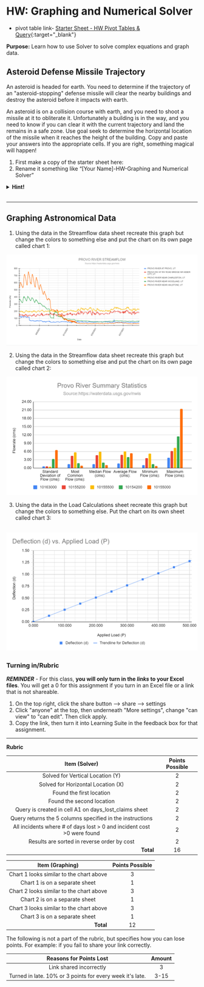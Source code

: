 # HW: Graphing and Numerical Solver
- pivot table link-   [Starter Sheet - HW Pivot Tables & Query](https://docs.google.com/spreadsheets/d/1__eHBgjb9pZAlpfAtQ35LTMt8a-BroQ79vLmHEwzdzU/edit?gid=0#gid=0){:target="_blank"}

**Purpose:** Learn how to use Solver to solve complex equations and graph data.

## Asteroid Defense Missile Trajectory
An asteroid is headed for earth. You need to determine if the trajectory of an "asteroid-stopping" defense missile will clear the nearby buildings and destroy the asteroid before it impacts with earth.

An asteroid is on a collision course with earth, and you need to shoot a missile at it to obliterate it. 
Unfortunately a building is in the way, and you need to know if you can clear it with the current trajectory and 
land the remains in a safe zone. Use goal seek to determine the horizontal location of the missile when it reaches the height of the building. Copy and paste your answers into the appropriate cells. If you are right, something magical will happen!

1. First make a copy of the starter sheet here:
2. Rename it something like “[Your Name]-HW-Graphing and Numerical Solver”

<details>
<summary><b>Hint!</b></summary>
  
Type the equation into K21 dependent on K22 (X). Run a Goal seek on K21 to equal 50 by changing the (X) value. Approach the Y value from both sides (You will need to initially set your (x) value to a low number and then a high number).
</details>
<br>

---
## Graphing Astronomical Data

1. Using the data in the Streamflow data sheet recreate this graph but change the colors to something else and put the chart on its own page called chart 1:

![img_2.png](img_2.png)

2. Using the data in the Streamflow data sheet recreate this graph but change the colors to something else and put the chart on its own page called chart 2:

![img_3.png](img_3.png)

3. Using the data in the Load Calculations sheet recreate this graph but change the colors to something else. Put the chart on its own sheet called chart 3:

![img_4.png](img_4.png)
---
### Turning in/Rubric

**_REMINDER_** - For this class, **you will only turn in the _links_ to your Excel files**. You will get a 0 for this assignment if you turn in an Excel file or a link that is not shareable. 

1. On the top right, click the share button --> share --> settings
2. Click "anyone" at the top, then underneath "More settings", change "can view" to "can edit". Then click apply. 
3. Copy the link, then turn it into Learning Suite in the feedback box for that assignment.

---

**Rubric**

|                             Item (Solver)                              | Points Possible |
|:----------------------------------------------------------------------:|:---------------:|
|                    Solved for Vertical Location (Y)                    |        2        |
|                   Solved for Horizontal Location (X)                   |        2        |
|                        Found the first location                        |        2        |
|                       Found the second location                        |        2        |
|         Query is created in cell A1 on days_lost_claims sheet          |        2        |
|       Query returns the 5 columns specified in the instructions        |        2        |
| All incidents where # of days lost > 0 and incident cost >0 were found |        2        |
|              Results are sorted in reverse order by cost               |        2        |
|             <div style="text-align: right">**Total**</div>             |       16        |

|                Item (Graphing)                 | Points Possible |
|:----------------------------------------------:|:---------------:|
|    Chart 1 looks similar to the chart above    |        3        |
|         Chart 1 is on a separate sheet         |        1        |
|    Chart 2 looks similar to the chart above    |        3        |
|         Chart 2 is on a separate sheet         |        1        |
|    Chart 3 looks similar to the chart above    |        3        |
|         Chart 3 is on a separate sheet         |        1        |
| <div style="text-align: right">**Total**</div> |       12        |

The following is not a part of the rubric, but specifies how you can lose points. For example: if you fail to share your link correctly.

|                      **Reasons for Points Lost**                      | **Amount** |  
|:---------------------------------------------------------------------:|:----------:|
|                        Link shared incorrectly                        |     3      |
|       Turned in late. 10% or 3 points for every week it's late.       |    3-15    |
